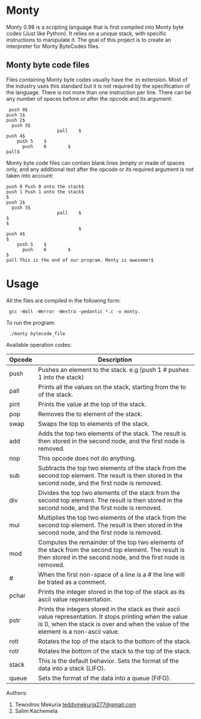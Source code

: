  # Monty

Monty 0.98 is a scripting language that is first compiled into Monty byte codes (Just like Python). It relies on a unique stack, with specific instructions to manipulate it. The goal of this project is to create an interpreter for Monty ByteCodes files.

## Monty byte code files

Files containing Monty byte codes usually have the .m extension. Most of the industry uses this standard but it is not required by the specification of the language. There is not more than one instruction per line. There can be any number of spaces before or after the opcode and its argument:

```
 push 0$
push 1$
push 2$
  push 3$
                   pall    $
push 4$
    push 5    $
      push    6        $
pall$

```

Monty byte code files can contain blank lines (empty or made of spaces only, and any additional text after the opcode or its required argument is not taken into account:

```
push 0 Push 0 onto the stack$
push 1 Push 1 onto the stack$
$
push 2$
  push 3$
                   pall    $
$
$
                           $
push 4$
$
    push 5    $
      push    6        $
$
pall This is the end of our program. Monty is awesome!$

```

# Usage

All the files are compiled in the following form:

```
 gcc -Wall -Werror -Wextra -pedantic *.c -o monty.

```

To run the program:

```
 ./monty bytecode_file
```

Available operation codes:

| Opcode | Description |
|------------------- | --------------|
|push   | Pushes an element to the stack. e.g (push 1 # pushes 1 into the stack)|
|pall   | Prints all the values on the stack, starting from the to of the stack.|
|pint   | Prints the value at the top of the stack.|
|pop    | Removes the to element of the stack. |
|swap   | Swaps the top to elements of the stack.|
|add    | Adds the top two elements of the stack. The result is then stored in the second node, and the first node is removed.|
|nop    | This opcode does not do anything.|
|sub    | Subtracts the top two elements of the stack from the second top element. The result is then stored in the second node, and the first node is removed.|
|div    | Divides the top two elements of the stack from the second top element. The result is then stored in the second node, and the first node is removed.|
|mul | Multiplies the top two elements of the stack from the second top element. The result is then stored in the second node, and the first node is removed.|
|mod    | Computes the remainder of the top two elements of the stack from the second top element. The result is then stored in the second node, and the first node is removed.|
|#      | When the first non-space of a line is a # the line will be trated as a comment.|
|pchar  | Prints the integer stored in the top of the stack as its ascii value representation.|
|pstr   | Prints the integers stored in the stack as their ascii value representation. It stops printing when the value is 0, when the stack is over and when the value of the element is a non-ascii value.|
|rotl   | Rotates the top of the stack to the bottom of the stack.|
|rotr   | Rotates the bottom of the stack to the top of the stack.|
|stack  | This is the default behavior. Sets the format of the data into a stack (LIFO).|
|queue  | Sets the format of the data into a queue (FIFO).|

Authors: 
1. Tewodros Mekuria  teddymekuria277@gmail.com
2. Salim Kachemela    
